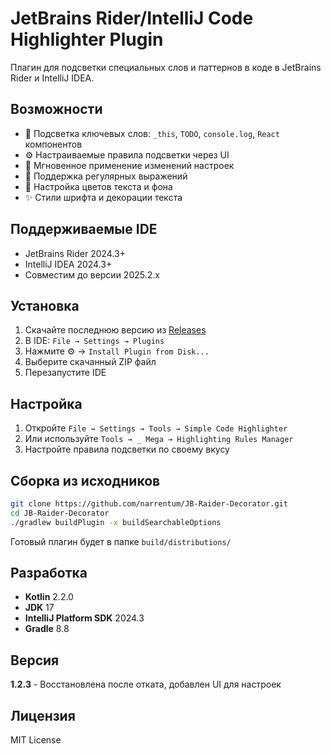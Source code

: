 # JetBrains Rider/IntelliJ Code Highlighter Plugin

Плагин для подсветки специальных слов и паттернов в коде в JetBrains Rider и IntelliJ IDEA.

## Возможности

- 🎨 Подсветка ключевых слов: `_this`, `TODO`, `console.log`, `React` компонентов
- ⚙️ Настраиваемые правила подсветки через UI
- 🚀 Мгновенное применение изменений настроек
- 🎯 Поддержка регулярных выражений
- 🌈 Настройка цветов текста и фона
- ✨ Стили шрифта и декорации текста

## Поддерживаемые IDE

- JetBrains Rider 2024.3+
- IntelliJ IDEA 2024.3+
- Совместим до версии 2025.2.x

## Установка

1. Скачайте последнюю версию из [Releases](https://github.com/narrentum/JB-Raider-Decorator/releases)
2. В IDE: `File → Settings → Plugins`
3. Нажмите ⚙️ → `Install Plugin from Disk...`
4. Выберите скачанный ZIP файл
5. Перезапустите IDE

## Настройка

1. Откройте `File → Settings → Tools → Simple Code Highlighter`
2. Или используйте `Tools → _ Mega → Highlighting Rules Manager`
3. Настройте правила подсветки по своему вкусу

## Сборка из исходников

```bash
git clone https://github.com/narrentum/JB-Raider-Decorator.git
cd JB-Raider-Decorator
./gradlew buildPlugin -x buildSearchableOptions
```

Готовый плагин будет в папке `build/distributions/`

## Разработка

- **Kotlin** 2.2.0
- **JDK** 17
- **IntelliJ Platform SDK** 2024.3
- **Gradle** 8.8

## Версия

**1.2.3** - Восстановлена после отката, добавлен UI для настроек

## Лицензия

MIT License
